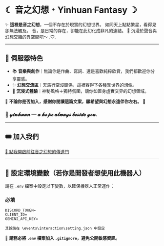 # ☾ 音之幻想・Yinhuan Fantasy ☽

✨ **這裡是音之幻想**，一個不存在於現實的幻想世界。
如同天上點點繁星，看得見卻無法觸及。
音，是日常的存在，卻能在此幻化成非凡的連結。
🎵 沉浸於聲音與幻想交織的異空間吧～ .♡.

---

## 📖 伺服器特色

- 📚 **音樂與創作**｜無論你是作曲、寫詞、還是喜歡純粹欣賞，我們都歡迎你分享靈感。
- ✨ **幻想交流區**｜天馬行空沒關係，這裡容得下各種異世界的想像。
- 🌌 **沉浸式體驗**｜神秘風格＋獨特氛圍，讓你如置身虛實交界的幻想領域。

🌟 **不論你是否加入，感謝你閱讀這篇文案，願希望與幻想永遠伴你左右。** 🌟

### 🌠 𝔂𝓲𝓷𝓱𝓾𝓪𝓷 — 𝓪 𝓱𝓸𝓹𝓮 𝓪𝓵𝔀𝓪𝔂𝓼 𝓫𝓮𝓼𝓲𝓭𝓮 𝔂𝓸𝓾.

---

## 🎟️ 加入我們

[💫 點我開啟前往音之幻想的傳送門](https://discord.gg/aku8Kckx5F)

---

## 🔧 設定環境變數（若你是開發者想使用此機器人）

請在 `.env` 檔案中設定以下變數，以確保機器人正常運作：

### 必填

```
DISCORD_TOKEN=
CLIENT_ID=
GEMINI_API_KEY=

其餘請在 \events\interaction\setting.json 中設定
```

📌 **請務必將 `.env` 檔案加入 `.gitignore`，避免公開敏感資訊。**

